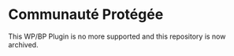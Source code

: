 Communauté Protégée
===================

This WP/BP Plugin is no more supported and this repository is now archived.
